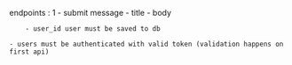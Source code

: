 endpoints :
    1 - submit message
        - title
        - body

        - user_id user must be saved to db

    - users must be authenticated with valid token (validation happens on first api)